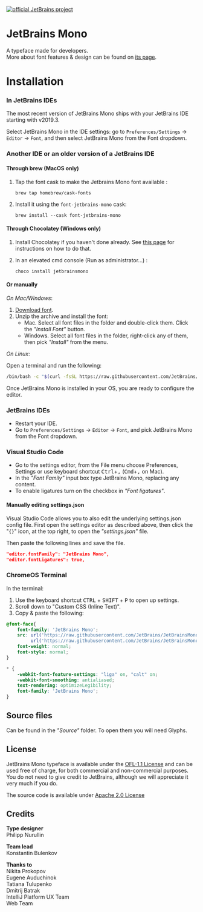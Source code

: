 [![official JetBrains project](http://jb.gg/badges/official.svg)](https://confluence.jetbrains.com/display/ALL/JetBrains+on+GitHub)

# JetBrains Mono
A typeface made for developers. \
More about font features & design can be found on [its page](https://jetbrains.com/mono/).

# **Installation**

### **In JetBrains IDEs**

The most recent version of JetBrains Mono ships with your JetBrains IDE starting with v2019.3.

Select JetBrains Mono in the IDE settings: go to `Preferences/Settings` → `Editor` → `Font`, and then select JetBrains Mono from the Font dropdown.

### Another IDE or an older version of a JetBrains IDE
#### Through brew (MacOS only)
1. Tap the font cask to make the Jetbrains Mono font available :

    ```console
    brew tap homebrew/cask-fonts
    ```
2. Install it using the `font-jetbrains-mono` cask:

   ```console
   brew install --cask font-jetbrains-mono
   ```
   
#### Through Chocolatey (Windows only)
1. Install Chocolatey if you haven't done already. See [this page](https://chocolatey.org/install) for instructions on how to do that.
2. In an elevated cmd console (Run as administrator...) :

    ```console
    choco install jetbrainsmono
    ```

#### Or manually

_On Mac/Windows_: 

1. [Download font](https://github.com/JetBrains/JetBrainsMono/releases/latest). 
2. Unzip the archive and install the font:
   - Mac. Select all font files in the folder and double-click them. Click the *"Install Font"* button.
   - Windows. Select all font files in the folder, right-click any of them, then pick *"Install"* from the menu.

_On Linux_: 

Open a terminal and run the following:

```bash
/bin/bash -c "$(curl -fsSL https://raw.githubusercontent.com/JetBrains/JetBrainsMono/master/install_manual.sh)"
```

Once JetBrains Mono is installed in your OS, you are ready to configure the editor.  
### **JetBrains IDEs** 
* Restart your IDE.
* Go to `Preferences/Settings` → `Editor` → `Font`, and pick JetBrains Mono from the Font dropdown.

### **Visual Studio Code** 

* Go to the settings editor, from the File menu choose Preferences, Settings or use keyboard shortcut <kbd>Ctrl</kbd>+<kbd>,</kbd> (<kbd>Cmd</kbd>+<kbd>,</kbd> on Mac).
* In the *"Font Family"* input box type JetBrains Mono, replacing any content.
* To enable ligatures turn on the checkbox in *"Font ligatures"*.

#### **Manually editing settings.json**

Visual Studio Code allows you to also edit the underlying settings.json config file. First open the settings editor as described above, then click the "`{}`" icon, at the top right, to open the *"settings.json"* file.

Then paste the following lines and save the file.

```json
"editor.fontFamily": "JetBrains Mono",
"editor.fontLigatures": true,
```

### **ChromeOS Terminal**
In the terminal:
1. Use the keyboard shortcut <kbd>CTRL</kbd> + <kbd>SHIFT</kbd> + <kbd>P</kbd> to open up settings.
2. Scroll down to "Custom CSS (Inline Text)".
3. Copy & paste the following:

```css
@font-face{
    font-family: 'JetBrains Mono';
    src: url('https://raw.githubusercontent.com/JetBrains/JetBrainsMono/master/fonts/webfonts/JetBrainsMono-Regular.woff2') format('woff2'),
         url('https://raw.githubusercontent.com/JetBrains/JetBrainsMono/master/fonts/ttf/JetBrainsMono-Regular.ttf') format('truetype');
    font-weight: normal;
    font-style: normal;
}

* {
    -webkit-font-feature-settings: "liga" on, "calt" on;
    -webkit-font-smoothing: antialiased;
    text-rendering: optimizeLegibility;
    font-family: 'JetBrains Mono';
}
```

## Source files

Can be found in the *"Source"* folder. To open them you will need Glyphs.

## License

JetBrains Mono typeface is available under the [OFL-1.1 License](https://github.com/JetBrains/JetBrainsMono/blob/master/OFL.txt) and can be used free of charge, for both commercial and non-commercial purposes. You do not need to give credit to JetBrains, although we will appreciate it very much if you do.

The source code is available under [Apache 2.0 License](https://www.apache.org/licenses/LICENSE-2.0)

## Credits

**Type designer**\
Philipp Nurullin

**Team lead**\
Konstantin Bulenkov

**Thanks to**\
Nikita Prokopov\
Eugene Auduchinok\
Tatiana Tulupenko\
Dmitrij Batrak\
IntelliJ Platform UX Team\
Web Team
